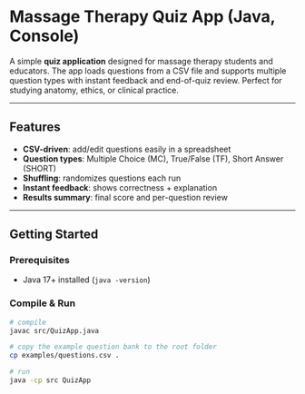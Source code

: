 # Massage Therapy Quiz App (Java, Console)

A simple **quiz application** designed for massage therapy students and educators. The app loads questions from a CSV file and supports multiple question types with instant feedback and end-of-quiz review. Perfect for studying anatomy, ethics, or clinical practice.

---

##  Features
-  **CSV-driven**: add/edit questions easily in a spreadsheet  
-  **Question types**: Multiple Choice (MC), True/False (TF), Short Answer (SHORT)  
-  **Shuffling**: randomizes questions each run  
-  **Instant feedback**: shows correctness + explanation  
-  **Results summary**: final score and per-question review  

---

##  Getting Started

### Prerequisites
- Java 17+ installed (`java -version`)

### Compile & Run
```bash
# compile
javac src/QuizApp.java

# copy the example question bank to the root folder
cp examples/questions.csv .

# run
java -cp src QuizApp
